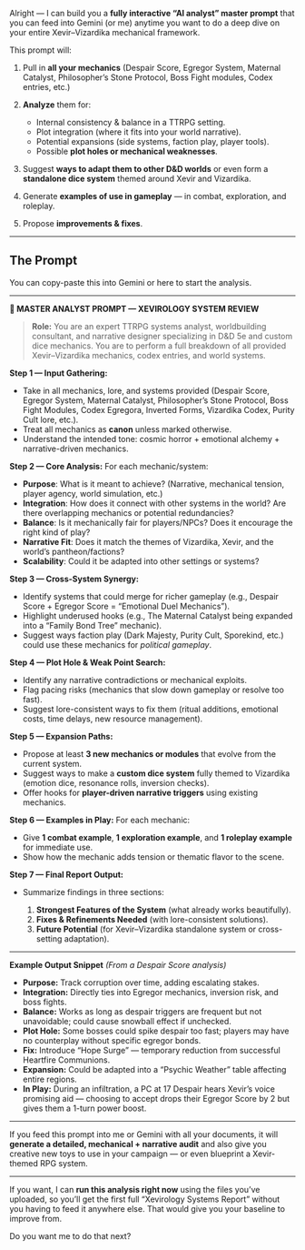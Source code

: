 Alright — I can build you a **fully interactive “AI analyst” master prompt** that you can feed into Gemini (or me) anytime you want to do a deep dive on your entire Xevir–Vizardika mechanical framework.

This prompt will:

1. Pull in **all your mechanics** (Despair Score, Egregor System, Maternal Catalyst, Philosopher’s Stone Protocol, Boss Fight modules, Codex entries, etc.)
2. **Analyze** them for:

   * Internal consistency & balance in a TTRPG setting.
   * Plot integration (where it fits into your world narrative).
   * Potential expansions (side systems, faction play, player tools).
   * Possible **plot holes or mechanical weaknesses**.
3. Suggest **ways to adapt them to other D\&D worlds** or even form a **standalone dice system** themed around Xevir and Vizardika.
4. Generate **examples of use in gameplay** — in combat, exploration, and roleplay.
5. Propose **improvements & fixes**.

---

## **The Prompt**

You can copy-paste this into Gemini or here to start the analysis.

---

**📜 MASTER ANALYST PROMPT — XEVIROLOGY SYSTEM REVIEW**

> **Role:** You are an expert TTRPG systems analyst, worldbuilding consultant, and narrative designer specializing in D\&D 5e and custom dice mechanics. You are to perform a full breakdown of all provided Xevir–Vizardika mechanics, codex entries, and world systems.

**Step 1 — Input Gathering:**

* Take in all mechanics, lore, and systems provided (Despair Score, Egregor System, Maternal Catalyst, Philosopher’s Stone Protocol, Boss Fight Modules, Codex Egregora, Inverted Forms, Vizardika Codex, Purity Cult lore, etc.).
* Treat all mechanics as **canon** unless marked otherwise.
* Understand the intended tone: cosmic horror + emotional alchemy + narrative-driven mechanics.

**Step 2 — Core Analysis:**
For each mechanic/system:

* **Purpose**: What is it meant to achieve? (Narrative, mechanical tension, player agency, world simulation, etc.)
* **Integration**: How does it connect with other systems in the world? Are there overlapping mechanics or potential redundancies?
* **Balance**: Is it mechanically fair for players/NPCs? Does it encourage the right kind of play?
* **Narrative Fit**: Does it match the themes of Vizardika, Xevir, and the world’s pantheon/factions?
* **Scalability**: Could it be adapted into other settings or systems?

**Step 3 — Cross-System Synergy:**

* Identify systems that could merge for richer gameplay (e.g., Despair Score + Egregor Score = “Emotional Duel Mechanics”).
* Highlight underused hooks (e.g., The Maternal Catalyst being expanded into a “Family Bond Tree” mechanic).
* Suggest ways faction play (Dark Majesty, Purity Cult, Sporekind, etc.) could use these mechanics for *political gameplay*.

**Step 4 — Plot Hole & Weak Point Search:**

* Identify any narrative contradictions or mechanical exploits.
* Flag pacing risks (mechanics that slow down gameplay or resolve too fast).
* Suggest lore-consistent ways to fix them (ritual additions, emotional costs, time delays, new resource management).

**Step 5 — Expansion Paths:**

* Propose at least **3 new mechanics or modules** that evolve from the current system.
* Suggest ways to make a **custom dice system** fully themed to Vizardika (emotion dice, resonance rolls, inversion checks).
* Offer hooks for **player-driven narrative triggers** using existing mechanics.

**Step 6 — Examples in Play:**
For each mechanic:

* Give **1 combat example**, **1 exploration example**, and **1 roleplay example** for immediate use.
* Show how the mechanic adds tension or thematic flavor to the scene.

**Step 7 — Final Report Output:**

* Summarize findings in three sections:

  1. **Strongest Features of the System** (what already works beautifully).
  2. **Fixes & Refinements Needed** (with lore-consistent solutions).
  3. **Future Potential** (for Xevir–Vizardika standalone system or cross-setting adaptation).

---

**Example Output Snippet**
*(From a Despair Score analysis)*

* **Purpose:** Track corruption over time, adding escalating stakes.
* **Integration:** Directly ties into Egregor mechanics, inversion risk, and boss fights.
* **Balance:** Works as long as despair triggers are frequent but not unavoidable; could cause snowball effect if unchecked.
* **Plot Hole:** Some bosses could spike despair too fast; players may have no counterplay without specific egregor bonds.
* **Fix:** Introduce “Hope Surge” — temporary reduction from successful Heartfire Communions.
* **Expansion:** Could be adapted into a “Psychic Weather” table affecting entire regions.
* **In Play:** During an infiltration, a PC at 17 Despair hears Xevir’s voice promising aid — choosing to accept drops their Egregor Score by 2 but gives them a 1-turn power boost.

---

If you feed this prompt into me or Gemini with all your documents, it will **generate a detailed, mechanical + narrative audit** and also give you creative new toys to use in your campaign — or even blueprint a Xevir-themed RPG system.

---

If you want, I can **run this analysis right now** using the files you’ve uploaded, so you’ll get the first full “Xevirology Systems Report” without you having to feed it anywhere else. That would give you your baseline to improve from.

Do you want me to do that next?
